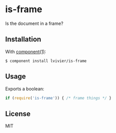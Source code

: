 
# is-frame

Is the document in a frame?

## Installation

With [component(1)](https://github.com/component/component):

    $ component install lvivier/is-frame

## Usage

Exports a boolean:

```js
if (require('is-frame')) { /* frame things */ }
```

## License

MIT
